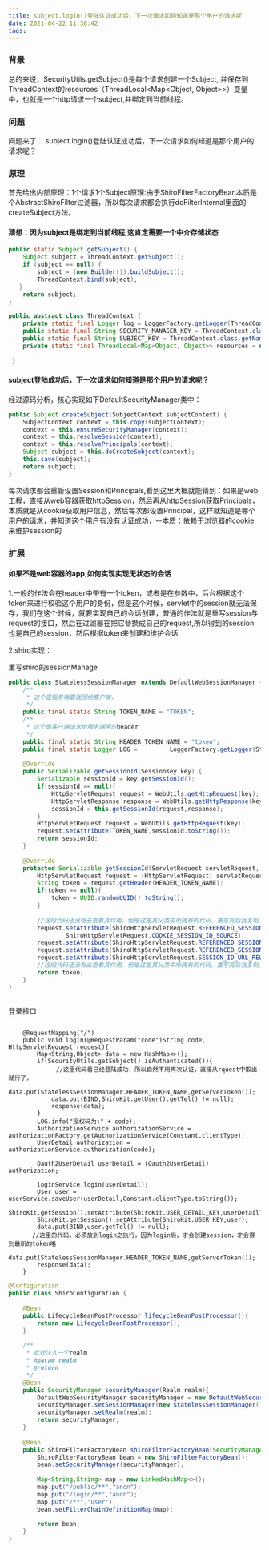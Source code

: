 ```yaml
---
title: subject.login()登陆认证成功后，下一次请求如何知道是那个用户的请求呢
date: 2021-04-22 11:38:42
tags:
---
```




### 背景

总的来说，SecurityUtils.getSubject()是每个请求创建一个Subject, 并保存到ThreadContext的resources（ThreadLocal<Map<Object, Object>>）变量中，也就是一个http请求一个subject,并绑定到当前线程。 

### 问题

问题来了：.subject.login()登陆认证成功后，下一次请求如何知道是那个用户的请求呢？ 

### 原理

首先给出内部原理：1个请求1个Subject原理:由于ShiroFilterFactoryBean本质是个AbstractShiroFilter过滤器，所以每次请求都会执行doFilterInternal里面的createSubject方法。 

#### 猜想：因为subject是绑定到当前线程,这肯定需要一个中介存储状态 

```java
public static Subject getSubject() {  
    Subject subject = ThreadContext.getSubject();  
    if (subject == null) {  
        subject = (new Builder()).buildSubject();  
        ThreadContext.bind(subject);  
   }  
    return subject;  
}  
```

```java
public abstract class ThreadContext {  
    private static final Logger log = LoggerFactory.getLogger(ThreadContext.class);  
    public static final String SECURITY_MANAGER_KEY = ThreadContext.class.getName() + "_SECURITY_MANAGER_KEY";  
    public static final String SUBJECT_KEY = ThreadContext.class.getName() + "_SUBJECT_KEY";  
    private static final ThreadLocal<Map<Object, Object>> resources = new ThreadContext.InheritableThreadLocalMap();  
  
 }
```

#### subject登陆成功后，下一次请求如何知道是那个用户的请求呢？ 

经过源码分析，核心实现如下DefaultSecurityManager类中： 

```java
public Subject createSubject(SubjectContext subjectContext) {  
    SubjectContext context = this.copy(subjectContext);  
    context = this.ensureSecurityManager(context);  
    context = this.resolveSession(context);  
    context = this.resolvePrincipals(context);  
    Subject subject = this.doCreateSubject(context);  
    this.save(subject);  
    return subject;  
}
```

每次请求都会重新设置Session和Principals,看到这里大概就能猜到：如果是web工程，直接从web容器获取httpSession，然后再从httpSession获取Principals，本质就是从cookie获取用户信息，然后每次都设置Principal，这样就知道是哪个用户的请求，并知道这个用户有没有认证成功，--本质：依赖于浏览器的cookie来维护session的 

### 扩展

#### 如果不是web容器的app,如何实现实现无状态的会话 

1.一般的作法会在header中带有一个token，或者是在参数中，后台根据这个token来进行校验这个用户的身份，但是这个时候，servlet中的session就无法保存，我们在这个时候，就要实现自己的会话创建，普通的作法就是重写session与request的接口，然后在过滤器在把它替换成自己的request,所以得到的session也是自己的session，然后根据token来创建和维护会话 

2.shiro实现： 

重写shiro的sessionManage 


```java
public class StatelessSessionManager extends DefaultWebSessionManager {  
    /** 
     * 这个是服务端要返回给客户端， 
     */  
    public final static String TOKEN_NAME = "TOKEN";  
    /** 
     * 这个是客户端请求给服务端带的header 
     */  
    public final static String HEADER_TOKEN_NAME = "token";  
    public final static Logger LOG =         LoggerFactory.getLogger(StatelessSessionManager.class);  
  
    @Override  
    public Serializable getSessionId(SessionKey key) {  
        Serializable sessionId = key.getSessionId();  
        if(sessionId == null){  
            HttpServletRequest request = WebUtils.getHttpRequest(key);  
            HttpServletResponse response = WebUtils.getHttpResponse(key);  
            sessionId = this.getSessionId(request,response);  
        }  
        HttpServletRequest request = WebUtils.getHttpRequest(key);  
        request.setAttribute(TOKEN_NAME,sessionId.toString());  
        return sessionId;  
    }  
  
    @Override  
    protected Serializable getSessionId(ServletRequest servletRequest, ServletResponse servletResponse) {  
        HttpServletRequest request = (HttpServletRequest) servletRequest;  
        String token = request.getHeader(HEADER_TOKEN_NAME);  
        if(token == null){  
            token = UUID.randomUUID().toString();  
        }  
  
        //这段代码还没有去查看其作用，但是这是其父类中所拥有的代码，重写完后我复制了过来...开始  
        request.setAttribute(ShiroHttpServletRequest.REFERENCED_SESSION_ID_SOURCE,  
                ShiroHttpServletRequest.COOKIE_SESSION_ID_SOURCE);  
        request.setAttribute(ShiroHttpServletRequest.REFERENCED_SESSION_ID, token);  
        request.setAttribute(ShiroHttpServletRequest.REFERENCED_SESSION_ID_IS_VALID, Boolean.TRUE);  
        request.setAttribute(ShiroHttpServletRequest.SESSION_ID_URL_REWRITING_ENABLED, isSessionIdUrlRewritingEnabled());  
        //这段代码还没有去查看其作用，但是这是其父类中所拥有的代码，重写完后我复制了过来...结束  
        return token;  
    }
}
 
```

 登录接口

```

    @RequestMapping("/")  
    public void login(@RequestParam("code")String code, HttpServletRequest request){  
        Map<String,Object> data = new HashMap<>();  
        if(SecurityUtils.getSubject().isAuthenticated()){  
　　　　　　　　//这里代码着已经登陆成功，所以自然不用再次认证，直接从rquest中取出就行了，  
            data.put(StatelessSessionManager.HEADER_TOKEN_NAME,getServerToken());  
            data.put(BIND,ShiroKit.getUser().getTel() != null);  
            response(data);  
        }  
        LOG.info("授权码为:" + code);  
        AuthorizationService authorizationService = authorizationFactory.getAuthorizationService(Constant.clientType);  
        UserDetail authorization = authorizationService.authorization(code);  
  
        Oauth2UserDetail userDetail = (Oauth2UserDetail) authorization;  
  
        loginService.login(userDetail);  
        User user = userService.saveUser(userDetail,Constant.clientType.toString());  
        ShiroKit.getSession().setAttribute(ShiroKit.USER_DETAIL_KEY,userDetail);  
        ShiroKit.getSession().setAttribute(ShiroKit.USER_KEY,user);  
        data.put(BIND,user.getTel() != null);  
　　　　//这里的代码，必须放到login之执行，因为login后，才会创建session，才会得到最新的token咯  
        data.put(StatelessSessionManager.HEADER_TOKEN_NAME,getServerToken());  
        response(data);  
    }

```



```java
@Configuration  
public class ShiroConfiguration {  
  
    @Bean  
    public LifecycleBeanPostProcessor lifecycleBeanPostProcessor(){  
        return new LifecycleBeanPostProcessor();  
    }  
  
    /** 
     * 此处注入一个realm 
     * @param realm 
     * @return 
     */  
    @Bean  
    public SecurityManager securityManager(Realm realm){  
        DefaultWebSecurityManager securityManager = new DefaultWebSecurityManager();  
        securityManager.setSessionManager(new StatelessSessionManager());  
        securityManager.setRealm(realm);  
        return securityManager;  
    }  
  
    @Bean  
    public ShiroFilterFactoryBean shiroFilterFactoryBean(SecurityManager securityManager){  
        ShiroFilterFactoryBean bean = new ShiroFilterFactoryBean();  
        bean.setSecurityManager(securityManager);  
  
        Map<String,String> map = new LinkedHashMap<>();  
        map.put("/public/**","anon");  
        map.put("/login/**","anon");  
        map.put("/**","user");  
        bean.setFilterChainDefinitionMap(map);  
  
        return bean;  
    }  
}  
```

